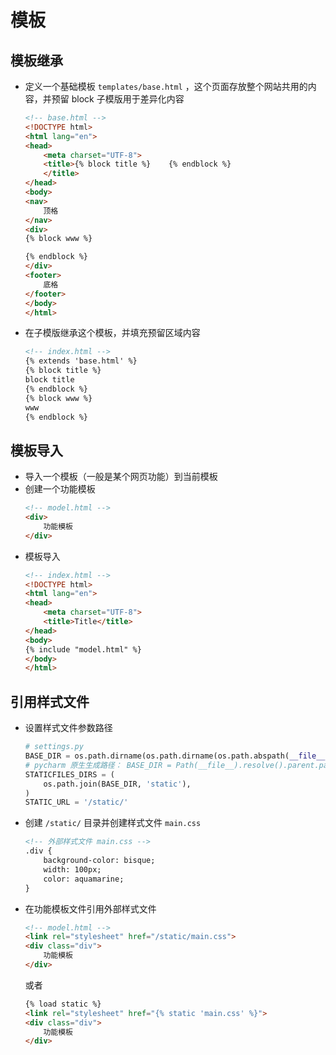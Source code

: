 # 模板
## 模板继承
- 定义一个基础模板 `templates/base.html` ，这个页面存放整个网站共用的内容，并预留 block 子模版用于差异化内容
    ```html
    <!-- base.html -->
    <!DOCTYPE html>
    <html lang="en">
    <head>
        <meta charset="UTF-8">
        <title>{% block title %}    {% endblock %}
        </title>
    </head>
    <body>
    <nav>
        顶格
    </nav>
    <div>
    {% block www %}

    {% endblock %}
    </div>
    <footer>
        底格
    </footer>
    </body>
    </html>
    ```
- 在子模版继承这个模板，并填充预留区域内容
    ```html
    <!-- index.html -->
    {% extends 'base.html' %}
    {% block title %}
    block title
    {% endblock %}
    {% block www %}
    www
    {% endblock %}
    ```

## 模板导入
- 导入一个模板（一般是某个网页功能）到当前模板
- 创建一个功能模板
    ```html
    <!-- model.html -->
    <div>
        功能模板
    </div>
    ```
- 模板导入
    ```html
    <!-- index.html -->
    <!DOCTYPE html>
    <html lang="en">
    <head>
        <meta charset="UTF-8">
        <title>Title</title>
    </head>
    <body>
    {% include "model.html" %}
    </body>
    </html>
    ```

## 引用样式文件
- 设置样式文件参数路径
    ```python
    # settings.py
    BASE_DIR = os.path.dirname(os.path.dirname(os.path.abspath(__file__)))
    # pycharm 原生生成路径： BASE_DIR = Path(__file__).resolve().parent.parent
    STATICFILES_DIRS = (
        os.path.join(BASE_DIR, 'static'),
    )
    STATIC_URL = '/static/'
    ```
- 创建 `/static/` 目录并创建样式文件 `main.css`
    ```html
    <!-- 外部样式文件 main.css -->
    .div {
        background-color: bisque;
        width: 100px;
        color: aquamarine;
    }
    ```
- 在功能模板文件引用外部样式文件
    ```html
    <!-- model.html -->
    <link rel="stylesheet" href="/static/main.css">
    <div class="div">
        功能模板
    </div>
    ```
    或者
    ```html
    {% load static %}
    <link rel="stylesheet" href="{% static 'main.css' %}">
    <div class="div">
        功能模板
    </div>
    ```